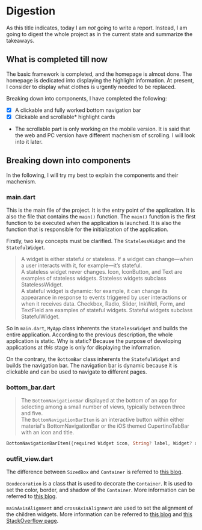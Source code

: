 # Digestion
As this title indicates, today I am *not* going to write a report. Instead, I am going to digest the whole project as in the current state and summarize the takeaways.

## What is completed till now
The basic framework is completed, and the homepage is almost done. The homepage is dedicated into displaying the highlight information. At present, I consider to display what clothes is urgently needed to be replaced.

Breaking down into components, I have completed the following:
- [x] A clickable and fully worked bottom navigation bar
- [x] Clickable and scrollable* highlight cards
* The scrollable part is only working on the mobile version. It is said that the web and PC version have different machenism of scrolling. I will look into it later.

## Breaking down into components
In the following, I will try my best to explain the components and their machenism.
### main.dart
This is the main file of the project. It is the entry point of the application. It is also the file that contains the `main()` function. The `main()` function is the first function to be executed when the application is launched. It is also the function that is responsible for the initialization of the application.

Firstly, two key concepts must be clarified. The `StatelessWidget` and the `StatefulWidget`. 

>A widget is either stateful or stateless. If a widget can change—when a user interacts with it, for example—it’s stateful.   
A stateless widget never changes. Icon, IconButton, and Text are examples of stateless widgets. Stateless widgets subclass StatelessWidget.   
A stateful widget is dynamic: for example, it can change its appearance in response to events triggered by user interactions or when it receives data. Checkbox, Radio, Slider, InkWell, Form, and TextField are examples of stateful widgets. Stateful widgets subclass StatefulWidget.

So in `main.dart`, `MyApp` class inherents the `StatelessWidget` and builds the entire application. According to the previous description, the whole application is static. Why is static? Because the purpose of developing applications at *this* stage is only for displaying the information. 

On the contrary, the `BottomBar` class inherents the `StatefulWidget` and builds the navigation bar. The navigation bar is dynamic because it is clickable and can be used to navigate to different pages.

### bottom_bar.dart
>The `BottomNavigationBar` displayed at the bottom of an app for selecting among a small number of views, typically between three and five.   
The `BottomNavigationBarItem` is an interactive button within either material's BottomNavigationBar or the iOS themed CupertinoTabBar with an icon and title. 

```dart
BottomNavigationBarItem({required Widget icon, String? label, Widget? activeIcon, Color? backgroundColor, String? tooltip})
```

### outfit_view.dart
The difference between `SizedBox` and `Container` is referred to [this blog](https://zenn.dev/ymizushi/articles/ba6399a3a12711).

`Boxdecoration` is a class that is used to decorate the `Container`. It is used to set the color, border, and shadow of the `Container`. More information can be referred to [this blog](https://www.jianshu.com/p/9012bc9e2feb).

`mainAxisAlignment` and `crossAxisAlignment` are used to set the alignment of the children widgets. More information can be referred to [this blog](https://www.jianshu.com/p/d9b5fd16c098) and [this StackOverflow page](https://stackoverflow.com/questions/53850149/flutter-crossaxisalignment-vs-mainaxisalignment).
